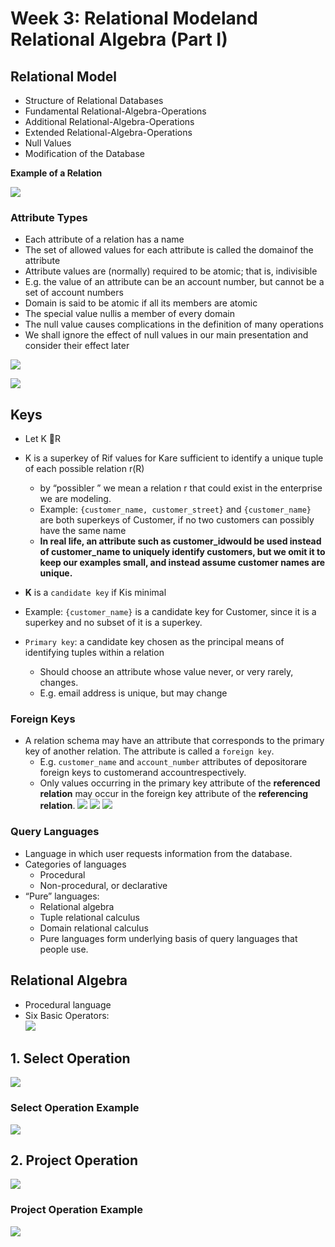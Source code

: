 # Week 3: Relational Modeland Relational Algebra (Part I)

## Relational Model

* Structure of Relational Databases
* Fundamental Relational-Algebra-Operations
* Additional Relational-Algebra-Operations
* Extended Relational-Algebra-Operations
* Null Values
* Modification of the Database

**Example of a Relation**

![](https://prepinsta.com/wp-content/uploads/2021/04/relationalModel.webp)

### Attribute Types

* Each attribute of a relation has a name
* The set of allowed values for each attribute is called the domainof the attribute
* Attribute values are (normally) required to be atomic; that is, indivisible
* E.g. the value of an attribute can be an account number, but cannot be a set of account numbers
* Domain is said to be atomic if all its members are atomic
* The special value nullis a member of every domain
* The null value causes complications in the definition of many operations
* We shall ignore the effect of null values in our main presentation and consider their effect later

![](https://snipboard.io/5mATV6.jpg)

![](https://snipboard.io/xQsUdF.jpg)

## Keys

* Let K R
* K is a superkey of Rif values for Kare sufficient to identify a unique tuple of each possible relation r(R)
  * by “possibler ” we mean a relation r that could exist in the enterprise we are modeling.
  * Example: ```{customer_name, customer_street}``` and ```{customer_name}``` are both superkeys of Customer, if no two customers can possibly have the same name
  * **In real life, an attribute such as customer_idwould be used instead of customer_name to uniquely identify customers, but we omit it to keep our examples small, and instead assume customer names are unique.**

* **K** is a ```candidate key``` if Kis minimal
* Example: ```{customer_name}``` is a candidate key for Customer, since it is a superkey and no subset of it is a superkey.
* ```Primary key```: a candidate key chosen as the principal means of identifying tuples within a relation
  * Should choose an attribute whose value never, or very rarely, changes.
  * E.g. email address is unique, but may change

### Foreign Keys

* A relation schema may have an attribute that corresponds to the primary key of another relation.  The attribute is called a ```foreign key```.
  *  E.g. `customer_name` and `account_number` attributes of depositorare foreign keys to customerand accountrespectively.
  *  Only values occurring in the primary key attribute of the **referenced relation** may occur in the foreign key attribute of the **referencing relation**.
![](https://snipboard.io/oUvWfe.jpg)
![](https://snipboard.io/5ziP0Q.jpg)
![](https://snipboard.io/VepL9I.jpg)


### Query Languages
* Language in which user requests information from the database.
* Categories of languages
  * Procedural
  * Non-procedural, or declarative
* “Pure” languages:
  * Relational algebra
  * Tuple relational calculus
  * Domain relational calculus
  * Pure languages form underlying basis of query languages that people use.

## Relational Algebra
* Procedural language
* Six Basic Operators:  
![](https://snipboard.io/7fdJob.jpg)

## 1. **Select Operation**

![](https://snipboard.io/bysRZB.jpg)

### Select Operation Example

![](https://snipboard.io/etQINO.jpg)

## 2. **Project Operation**

![](https://snipboard.io/WjSh4A.jpg)

### Project Operation Example

![](https://snipboard.io/jIaCvm.jpg)

